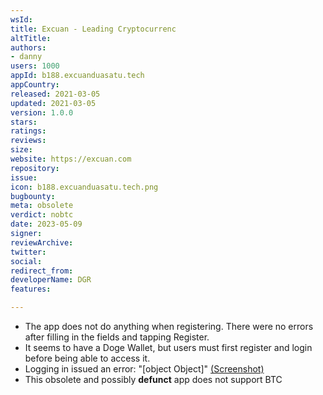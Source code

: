 ```yaml
---
wsId: 
title: Excuan - Leading Cryptocurrenc
altTitle: 
authors:
- danny
users: 1000
appId: b188.excuanduasatu.tech
appCountry: 
released: 2021-03-05
updated: 2021-03-05
version: 1.0.0
stars: 
ratings: 
reviews: 
size: 
website: https://excuan.com
repository: 
issue: 
icon: b188.excuanduasatu.tech.png
bugbounty: 
meta: obsolete
verdict: nobtc
date: 2023-05-09
signer: 
reviewArchive: 
twitter: 
social: 
redirect_from: 
developerName: DGR
features: 

---
```


- The app does not do anything when registering. There were no errors after filling in the fields and tapping Register.
- It seems to have a Doge Wallet, but users must first register and login before being able to access it. 
- Logging in issued an error: "[object Object]" [(Screenshot)](https://twitter.com/BitcoinWalletz/status/1655780849521160197)
- This obsolete and possibly **defunct** app does not support BTC

